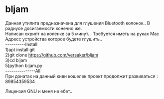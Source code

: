 # bljam

Данная утилита предназначена для глушения Bluetooth колонок.. В радиусе досигаемости конечно же.    
Написан скрипт на коленке за 5 минут.                                                              .
Требуется иметь на руках Mac Адресс устройства которое будете глушить..                               
----------Install                                                                                    
1)apt install git                                                                                   
2)git clone https://github.com/versaker/bljam                                                         
3)cd bljam                                                                                           
5)python bljam.py                                                                                   
---------------All                                                                                   
При донатах на данный киви кошелек проект продолжит развиваться : 89854359534                         
                                                                                                  
Лицензия GNU и меня не ебет..                                                                         
